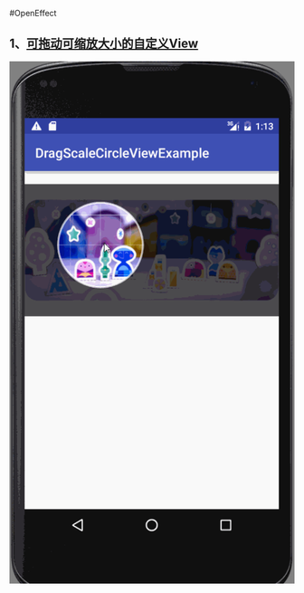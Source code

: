 
#OpenEffect

1、[可拖动可缩放大小的自定义View](https://github.com/hpfs0/DragScaleCircleView)
----------
![image](https://github.com/jaysonn/OpenEffect/blob/master/img/picture1.png)
